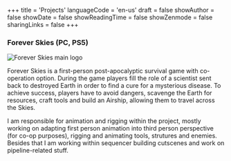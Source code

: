 +++
title = 'Projects'
languageCode = 'en-us'
draft = false
showAuthor = false
showDate = false
showReadingTime = false
showZenmode = false
sharingLinks = false
+++

### Forever Skies (PC, PS5)
![Forever Skies main logo](/adamblogstuff/images/projects/foreverskiesmain.jpg "[Forever Skies](https://store.steampowered.com/app/1641960/Forever_Skies/_) - Animation & Rigging")

Forever Skies is a first-person post-apocalyptic survival game with co-operation option. During the game players fill the role of a scientist sent back to destroyed Earth in order to find a cure for a mysterious disease. 
To achieve success, players have to avoid dangers, scavenge the Earth for resources, craft tools and build an Airship, allowing them to travel across the Skies. 

I am responsible for animation and rigging within the project, mostly working on adapting first person animation into
third person perspective (for co-op purposes), rigging and animating tools, strutures and enemies. Besides that
I am working within sequencer building cutscenes and work on pipeline-related stuff.
